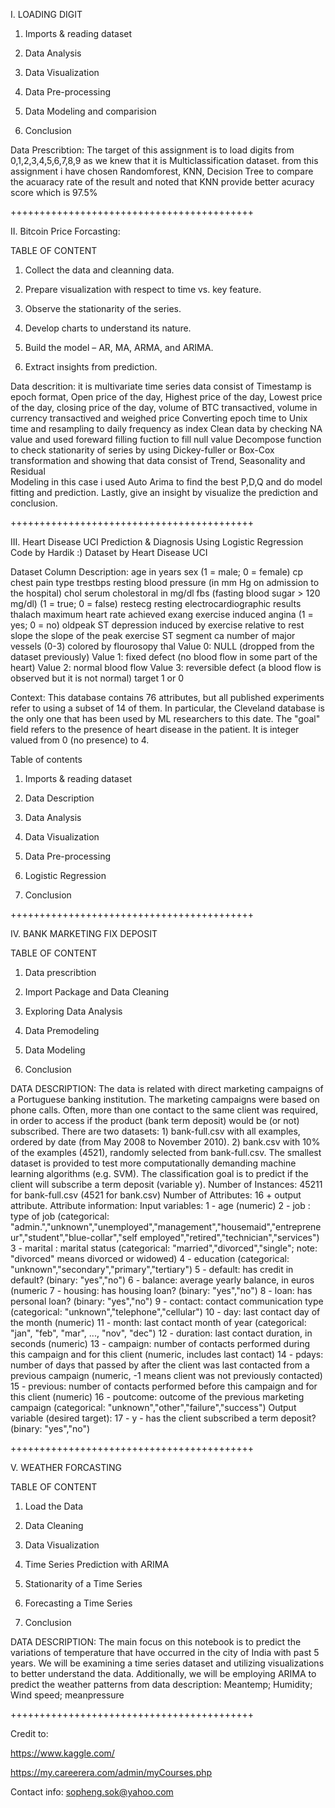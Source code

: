 I. LOADING DIGIT

1. Imports & reading dataset

3. Data Analysis

4. Data Visualization

5. Data Pre-processing

6. Data Modeling and comparision

7. Conclusion

Data Prescribtion: The target of this assignment is to load digits from 0,1,2,3,4,5,6,7,8,9 as we knew that it is Multiclassification dataset.
from this assignment i have chosen Randomforest, KNN, Decision Tree to compare the acuaracy rate of the result and noted that KNN provide better acuracy score which is 97.5%

++++++++++++++++++++++++++++++++++++++++++ 

II. Bitcoin Price Forcasting:

TABLE OF CONTENT

1. Collect the data and cleanning data.

2. Prepare visualization with respect to time vs. key feature.

3. Observe the stationarity of the series.

4. Develop charts to understand its nature.

5. Build the model – AR, MA, ARMA, and ARIMA.

6. Extract insights from prediction.
   
Data descrition:  it is multivariate time series data consist of Timestamp is epoch format, Open price of the day, Highest price of the day, Lowest price of the day, closing price of the day, volume of BTC transactived, volume in currency transactived and weighed price
Converting epoch time to Unix time and resampling to daily frequency as index
Clean data by checking NA value and used foreward filling fuction to fill null value
Decompose function to check stationarity of series by using Dickey-fuller or Box-Cox transformation and showing that data consist of Trend, Seasonality and Residual  
Modeling in this case i used Auto Arima to find the best P,D,Q and do model fitting and prediction.
Lastly, give an insight by visualize the prediction and conclusion.

++++++++++++++++++++++++++++++++++++++++++ 

III. Heart Disease UCI Prediction & Diagnosis
Using Logistic Regression Code by Hardik :) Dataset by Heart Disease UCI

Dataset Column Description: age in years sex (1 = male; 0 = female) cp chest pain type trestbps resting blood pressure (in mm Hg on admission to the hospital) chol serum cholestoral in mg/dl fbs (fasting blood sugar > 120 mg/dl) (1 = true; 0 = false) restecg resting electrocardiographic results thalach maximum heart rate achieved exang exercise induced angina (1 = yes; 0 = no) oldpeak ST depression induced by exercise relative to rest slope the slope of the peak exercise ST segment ca number of major vessels (0-3) colored by flourosopy thal Value 0: NULL (dropped from the dataset previously) Value 1: fixed defect (no blood flow in some part of the heart) Value 2: normal blood flow Value 3: reversible defect (a blood flow is observed but it is not normal) target 1 or 0

Context: This database contains 76 attributes, but all published experiments refer to using a subset of 14 of them. In particular, the Cleveland database is the only one that has been used by ML researchers to this date. The "goal" field refers to the presence of heart disease in the patient. It is integer valued from 0 (no presence) to 4.

Table of contents

1. Imports & reading dataset

2. Data Description

3. Data Analysis

4. Data Visualization

5. Data Pre-processing

6. Logistic Regression

7. Conclusion

++++++++++++++++++++++++++++++++++++++++++ 

IV. BANK MARKETING FIX DEPOSIT
   
TABLE OF CONTENT

1. Data prescribtion

2. Import Package and Data Cleaning

3. Exploring Data Analysis

4. Data Premodeling

5. Data Modeling 

6. Conclusion

DATA DESCRIPTION: The data is related with direct marketing campaigns of a Portuguese banking institution. The marketing campaigns were based on phone calls. Often, more than one contact to the same client was required, in order to access if the product (bank term deposit) would be (or not) subscribed. There are two datasets: 1) bank-full.csv with all examples, ordered by date (from May 2008 to November 2010). 2) bank.csv with 10% of the examples (4521), randomly selected from bank-full.csv. The smallest dataset is provided to test more computationally demanding machine learning algorithms (e.g. SVM). The classification goal is to predict if the client will subscribe a term deposit (variable y). Number of Instances: 45211 for bank-full.csv (4521 for bank.csv) Number of Attributes: 16 + output attribute. Attribute information: Input variables: 1 - age (numeric) 2 - job : type of job (categorical: "admin.","unknown","unemployed","management","housemaid","entrepreneur","student","blue-collar","self employed","retired","technician","services") 3 - marital : marital status (categorical: "married","divorced","single"; note: "divorced" means divorced or widowed) 4 - education (categorical: "unknown","secondary","primary","tertiary") 5 - default: has credit in default? (binary: "yes","no") 6 - balance: average yearly balance, in euros (numeric 7 - housing: has housing loan? (binary: "yes","no") 8 - loan: has personal loan? (binary: "yes","no") 9 - contact: contact communication type (categorical: "unknown","telephone","cellular") 10 - day: last contact day of the month (numeric) 11 - month: last contact month of year (categorical: "jan", "feb", "mar", ..., "nov", "dec") 12 - duration: last contact duration, in seconds (numeric) 13 - campaign: number of contacts performed during this campaign and for this client (numeric, includes last contact) 14 - pdays: number of days that passed by after the client was last contacted from a previous campaign (numeric, -1 means client was not previously contacted) 15 - previous: number of contacts performed before this campaign and for this client (numeric) 16 - poutcome: outcome of the previous marketing campaign (categorical: "unknown","other","failure","success") Output variable (desired target): 17 - y - has the client subscribed a term deposit? (binary: "yes","no")

++++++++++++++++++++++++++++++++++++++++++ 

V. WEATHER FORCASTING

TABLE OF CONTENT

1. Load the Data
   
2. Data Cleaning
   
3. Data Visualization
   
4. Time Series Prediction with ARIMA

5. Stationarity of a Time Series

6. Forecasting a Time Series

7. Conclusion
   
DATA DESCRIPTION: The main focus on this notebook is to predict the variations of temperature that have occurred in the city of India with past 5 years. We will be examining a time series dataset and utilizing visualizations to better understand the data. Additionally, we will be employing ARIMA to predict the weather patterns from data description:
Meantemp; Humidity; Wind speed; meanpressure

++++++++++++++++++++++++++++++++++++++++++ 

Credit to:

https://www.kaggle.com/

https://my.careerera.com/admin/myCourses.php

Contact info: sopheng.sok@yahoo.com

